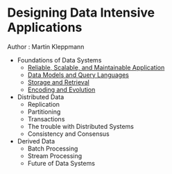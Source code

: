 # Designing Data Intensive Applications

Author : Martin Kleppmann

- Foundations of Data Systems
  - [Reliable, Scalable, and Maintainable Application](ch1.md)
  - [Data Models and Query Languages](ch2.md)
  - [Storage and Retrieval](ch3.md)
  - [Encoding and Evolution](ch4.md)
- Distributed Data
  - Replication
  - Partitioning
  - Transactions
  - The trouble with Distributed Systems
  - Consistency and Consensus
- Derived Data
  - Batch Processing
  - Stream Processing
  - Future of Data Systems